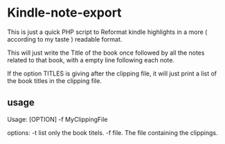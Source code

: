 # Kindle-note-export

This is just a quick PHP script to Reformat kindle highlights in a more 
( according to my taste ) readable format.

This will just write the Title of the book once followed by all the 
notes related to that book, with a empty line following each note. 
  
If the option TITLES is giving after the clipping file, it will just print
a list of the book titles in the clipping file.

## usage

Usage: [OPTION] -f MyClippingFile

options: 
-t list only the book titels.
-f file. The file containing the clippings.
